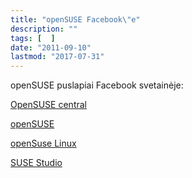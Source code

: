 ```yaml
---
title: "openSUSE Facebook\"e"
description: ""
tags: [  ]
date: "2011-09-10"
lastmod: "2017-07-31"
---
```

openSUSE puslapiai Facebook svetainėje:

[OpenSUSE central](http://www.facebook.com/OpenSUSECentral?sk=wall)

[openSUSE](http://www.facebook.com/pages/openSUSE/45393742283)

[openSuse Linux](http://www.facebook.com/pages/openSuse-Linux/12783888575)

[SUSE Studio](http://www.facebook.com/pages/SUSE-Studio/189044282133)
